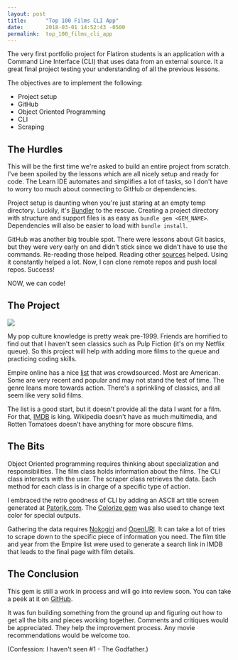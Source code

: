 ```yaml
---
layout: post
title:      "Top 100 Films CLI App"
date:       2018-03-01 14:52:43 -0500
permalink:  top_100_films_cli_app
---
```



The very first portfolio project for Flatiron students is an application with a Command Line Interface (CLI) that uses data from an external source.  It a great final project testing your understanding of all the previous lessons.

The objectives are to implement the following:
* Project setup
* GitHub
* Object Oriented Programming
* CLI
* Scraping


## The Hurdles
This will be the first time we're asked to build an entire project from scratch.  I've been spoiled by the lessons which are all nicely setup and ready for code. The Learn IDE automates and simplifies a lot of tasks, so I don't have to worry too much about connecting to GitHub or dependencies. 

Project setup is daunting when you're just staring at an empty temp directory. Luckily, it's [Bundler](http://bundler.io) to the rescue. Creating a project directory with structure and support files is as easy as `bundle gem <GEM_NAME>`. Dependencies will also be easier to load with `bundle install`.

GitHub was another big trouble spot. There were lessons about Git basics, but they were very early on and didn't stick since we didn't have to use the commands.  Re-reading those helped. Reading other [sources](https://product.hubspot.com/blog/git-and-github-tutorial-for-beginners) helped. Using it constantly helped a lot. Now, I can clone remote repos and push local repos. Success! 

NOW, we can code!


## The Project

![](https://lh3.googleusercontent.com/E8J2W1jcNmEIs2jRO2o-wjDtZdqDV_g6kWyDjiGhk5uPMTtwk1qFwkkAaT9bY9g8cdrSJVX8LfFZwq5VblaWA9KvLaJ2UCmeLQZPlp0ac6MxjBs0EgF-i0fozJVI_4_ZU0pgsfV2Qg=w2400)

My pop culture knowledge is pretty weak pre-1999. Friends are horrified to find out that I haven't seen classics such as Pulp Fiction (it's on my Netflix queue).  So this project will help with adding more films to the queue and practicing coding skills.

Empire online has a nice [list](https://www.empireonline.com/movies/features/best-movies/) that was crowdsourced. Most are American. Some are very recent and popular and may not stand the test of time. The genre leans more towards action. There's a sprinkling of classics, and all seem like very solid films. 

The list is a good start, but it doesn't provide all the data I want for a film. For that, [IMDB](http://www.imdb.com) is king.  Wikipedia doesn't have as much multimedia, and Rotten Tomatoes doesn't have anything for more obscure films. 


## The Bits
Object Oriented programming requires thinking about specialization and responsibilities.  The film class holds information about the films. The CLI class interacts with the user. The scraper class retrieves the data.  Each method for each class is in charge of a specific type of action.

I embraced the retro goodness of CLI by adding an ASCII art title screen generated at [Patorjk.com](http://patorjk.com/software/taag/#p=display&f=Graffiti&t=Type%20Something%20). The [Colorize gem](https://github.com/fazibear/colorize) was also used to change text color for special outputs.

Gathering the data requires [Nokogiri](http://www.nokogiri.org) and [OpenURI](http://ruby-doc.org/stdlib-2.1.3/libdoc/open-uri/rdoc/OpenURI.html).  It can take a lot of tries to scrape down to the specific piece of information you need. The film title and year from the Empire list were used to generate a search link in IMDB that leads to the final page with film details.  


## The Conclusion
This gem is still a work in process and will go into review soon. You can take a peek at it on [GitHub](https://github.com/unenlightened/top-100-films-cli-app).

It was fun building something from the ground up and figuring out how to get all the bits and pieces working together.  Comments and critiques would be appreciated. They help the improvement process. Any movie recommendations would be welcome too.




(Confession: I haven't seen #1 - The Godfather.)




